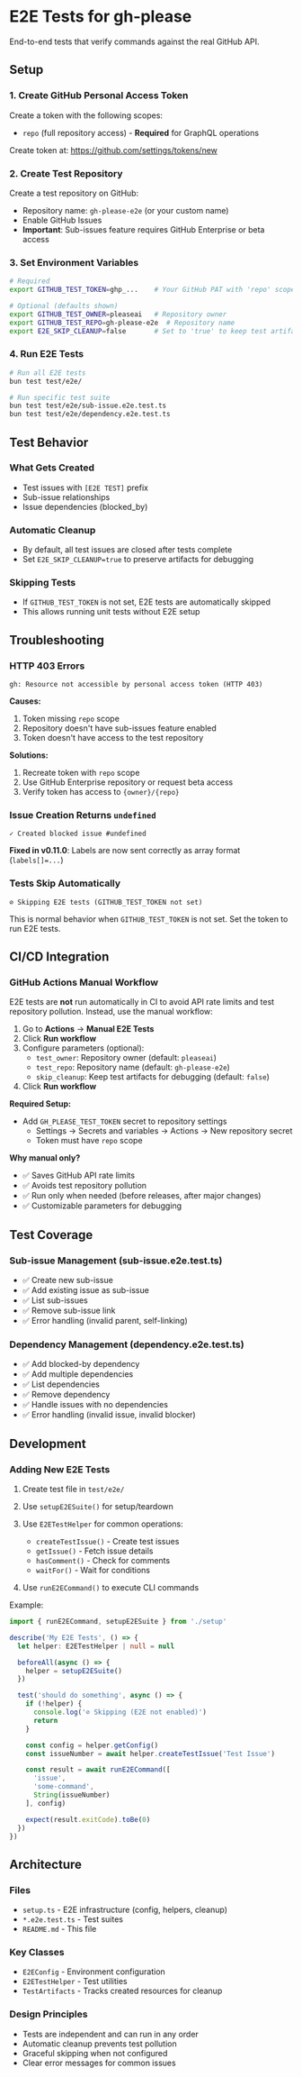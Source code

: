 # E2E Tests for gh-please

End-to-end tests that verify commands against the real GitHub API.

## Setup

### 1. Create GitHub Personal Access Token

Create a token with the following scopes:
- `repo` (full repository access) - **Required** for GraphQL operations

Create token at: https://github.com/settings/tokens/new

### 2. Create Test Repository

Create a test repository on GitHub:
- Repository name: `gh-please-e2e` (or your custom name)
- Enable GitHub Issues
- **Important**: Sub-issues feature requires GitHub Enterprise or beta access

### 3. Set Environment Variables

```bash
# Required
export GITHUB_TEST_TOKEN=ghp_...    # Your GitHub PAT with 'repo' scope

# Optional (defaults shown)
export GITHUB_TEST_OWNER=pleaseai   # Repository owner
export GITHUB_TEST_REPO=gh-please-e2e  # Repository name
export E2E_SKIP_CLEANUP=false       # Set to 'true' to keep test artifacts
```

### 4. Run E2E Tests

```bash
# Run all E2E tests
bun test test/e2e/

# Run specific test suite
bun test test/e2e/sub-issue.e2e.test.ts
bun test test/e2e/dependency.e2e.test.ts
```

## Test Behavior

### What Gets Created
- Test issues with `[E2E TEST]` prefix
- Sub-issue relationships
- Issue dependencies (blocked_by)

### Automatic Cleanup
- By default, all test issues are closed after tests complete
- Set `E2E_SKIP_CLEANUP=true` to preserve artifacts for debugging

### Skipping Tests
- If `GITHUB_TEST_TOKEN` is not set, E2E tests are automatically skipped
- This allows running unit tests without E2E setup

## Troubleshooting

### HTTP 403 Errors
```
gh: Resource not accessible by personal access token (HTTP 403)
```

**Causes:**
1. Token missing `repo` scope
2. Repository doesn't have sub-issues feature enabled
3. Token doesn't have access to the test repository

**Solutions:**
1. Recreate token with `repo` scope
2. Use GitHub Enterprise repository or request beta access
3. Verify token has access to `{owner}/{repo}`

### Issue Creation Returns `undefined`
```
✓ Created blocked issue #undefined
```

**Fixed in v0.11.0**: Labels are now sent correctly as array format (`labels[]=...`)

### Tests Skip Automatically
```
⊘ Skipping E2E tests (GITHUB_TEST_TOKEN not set)
```

This is normal behavior when `GITHUB_TEST_TOKEN` is not set. Set the token to run E2E tests.

## CI/CD Integration

### GitHub Actions Manual Workflow

E2E tests are **not** run automatically in CI to avoid API rate limits and test repository pollution. Instead, use the manual workflow:

1. Go to **Actions** → **Manual E2E Tests**
2. Click **Run workflow**
3. Configure parameters (optional):
   - `test_owner`: Repository owner (default: `pleaseai`)
   - `test_repo`: Repository name (default: `gh-please-e2e`)
   - `skip_cleanup`: Keep test artifacts for debugging (default: `false`)
4. Click **Run workflow**

**Required Setup:**
- Add `GH_PLEASE_TEST_TOKEN` secret to repository settings
  - Settings → Secrets and variables → Actions → New repository secret
  - Token must have `repo` scope

**Why manual only?**
- ✅ Saves GitHub API rate limits
- ✅ Avoids test repository pollution
- ✅ Run only when needed (before releases, after major changes)
- ✅ Customizable parameters for debugging

## Test Coverage

### Sub-issue Management (sub-issue.e2e.test.ts)
- ✅ Create new sub-issue
- ✅ Add existing issue as sub-issue
- ✅ List sub-issues
- ✅ Remove sub-issue link
- ✅ Error handling (invalid parent, self-linking)

### Dependency Management (dependency.e2e.test.ts)
- ✅ Add blocked-by dependency
- ✅ Add multiple dependencies
- ✅ List dependencies
- ✅ Remove dependency
- ✅ Handle issues with no dependencies
- ✅ Error handling (invalid issue, invalid blocker)

## Development

### Adding New E2E Tests

1. Create test file in `test/e2e/`
2. Use `setupE2ESuite()` for setup/teardown
3. Use `E2ETestHelper` for common operations:
   - `createTestIssue()` - Create test issues
   - `getIssue()` - Fetch issue details
   - `hasComment()` - Check for comments
   - `waitFor()` - Wait for conditions

4. Use `runE2ECommand()` to execute CLI commands

Example:
```typescript
import { runE2ECommand, setupE2ESuite } from './setup'

describe('My E2E Tests', () => {
  let helper: E2ETestHelper | null = null

  beforeAll(async () => {
    helper = setupE2ESuite()
  })

  test('should do something', async () => {
    if (!helper) {
      console.log('⊘ Skipping (E2E not enabled)')
      return
    }

    const config = helper.getConfig()
    const issueNumber = await helper.createTestIssue('Test Issue')

    const result = await runE2ECommand([
      'issue',
      'some-command',
      String(issueNumber)
    ], config)

    expect(result.exitCode).toBe(0)
  })
})
```

## Architecture

### Files
- `setup.ts` - E2E infrastructure (config, helpers, cleanup)
- `*.e2e.test.ts` - Test suites
- `README.md` - This file

### Key Classes
- `E2EConfig` - Environment configuration
- `E2ETestHelper` - Test utilities
- `TestArtifacts` - Tracks created resources for cleanup

### Design Principles
- Tests are independent and can run in any order
- Automatic cleanup prevents test pollution
- Graceful skipping when not configured
- Clear error messages for common issues
